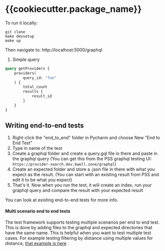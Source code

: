 # {{cookiecutter.package_name}}

To run it locally:

```
git clone
make devsetup
make up
```

Then navigate to: http://localhost:5000/graphql

1. Simple query

```graphql
query getProviders {
    providers(
        query_id: "foo"
    ) {
        total_count
        results {
            result_id
        }
    }
}

```

## Writing end-to-end tests

1. Right-click the "end_to_end" folder in Pycharm and choose New "End to End Test"
2. Type in name of the test
3. Create a graphql folder and create a query.gql file in there and paste in the graphql query (You can get this from
   the PSS graphql testing UI: `https://provider-search.dev.bwell.zone/graphql`)
4. Create an expected folder and store a .json file in there with what you expect as the result.  (You can start with an
   existing result from PSS and edit it to be what you expect)
5. That's it. Now when you run the test, it will create an index, run your graphql query and compare the result with
   your expected result

You can look at existing end-to-end tests for more info.

#### Multi scenario end to end tests

The test framework supports testing multiple scenarios per end to end test. This is done by adding files to the graphql
and expected directories that have the same name. This is helpful when you want to test
multiple test cases. For example testing filtering by distance using multiple values for distance,
[that example is here](https://github.com/icanbwell/helix.providersearch/tree/main/tests/end_to_end/test_filter_by_distance)
.



